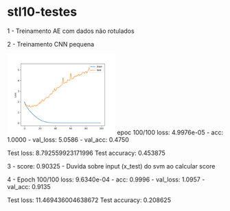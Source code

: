 # stl10-testes

1 -  Treinamento AE com dados não rotulados

2 - Treinamento CNN pequena 

<img src="cnn_pequena.png" width="50%" height="50%"/>
epoc 100/100 loss: 4.9976e-05 - acc: 1.0000 - val_loss: 5.0586 - val_acc: 0.4750

Test loss: 8.792559923171996
Test accuracy: 0.453875

3 - score: 0.90325 - Duvida sobre input (x_test) do svm ao calcular score

4 - Epoch 100/100 loss: 9.6340e-04 - acc: 0.9996 - val_loss: 1.0957 - val_acc: 0.9135

Test loss: 11.469436004638672
Test accuracy: 0.208625



